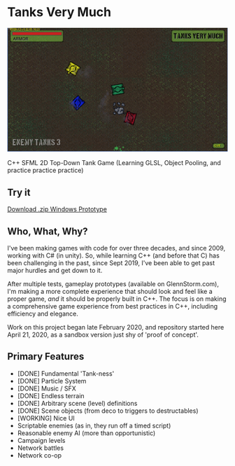 # Tanks Very Much

![TanksVeryMuch](/TanksDevelopment/TANKS%20Dev%205-10.png?raw=true "TanksVeryMuch")

C++ SFML 2D Top-Down Tank Game (Learning GLSL, Object Pooling, and practice practice practice)

## Try it
[Download .zip Windows Prototype](/TanksDevelopment/Tanks%20Prototype.zip)

## Who, What, Why?
I've been making games with code for over three decades, and since 2009, working with C# (in unity). So, while learning C++ (and before that C) has been challenging in the past, since Sept 2019, I've been able to get past major hurdles and get down to it.

After multiple tests, gameplay prototypes (available on GlennStorm.com), I'm making a more complete experience that should look and feel like a proper game, _and_ it should be properly built in C++. The focus is on making a comprehensive game experience from best practices in C++, including efficiency and elegance.

Work on this project began late February 2020, and repository started here April 21, 2020, as a sandbox version just shy of 'proof of concept'.

## Primary Features
* [DONE] Fundamental 'Tank-ness'
* [DONE] Particle System
* [DONE] Music / SFX
* [DONE] Endless terrain
* [DONE] Arbitrary scene (level) definitions
* [DONE] Scene objects (from deco to triggers to destructables)
* [WORKING] Nice UI
* Scriptable enemies (as in, they run off a timed script)
* Reasonable enemy AI (more than opportunistic)
* Campaign levels
* Network battles
* Network co-op
